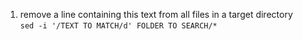1. remove a line containing this text from all files in a target directory  
`sed -i '/TEXT TO MATCH/d' FOLDER TO SEARCH/*`
